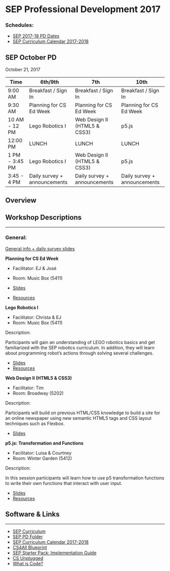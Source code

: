 # SEP Professional Development 2017

### Schedules:
* [SEP 2017-18 PD Dates](https://drive.google.com/open?id=0B3omYkYPfQ0yWXpHRlNla2NMM1U)
* [SEP Curriculum Calendar 2017-2018](https://drive.google.com/open?id=1tnvlHdIT_-7ACauHstNih9gdVIMJRoN4MNj_qMnnzM4)

## SEP October PD
October 21, 2017

| Time | 6th/9th | 7th | 10th
| -----|-------| ------- | --------| 
| 9:00 AM |Breakfast / Sign In|Breakfast / Sign In|Breakfast / Sign In
| 9:30 AM |Planning for CS Ed Week|Planning for CS Ed Week|Planning for CS Ed Week
10 AM - 12 PM | Lego Robotics I | Web Design II (HTML5 & CSS3) | p5.js
12:00 PM |LUNCH|LUNCH|LUNCH
1 PM - 3:45 PM | Lego Robotics I | Web Design II (HTML5 & CSS3) | p5.js
3:45 - 4 PM | Daily survey + announcements|Daily survey + announcements|Daily survey + announcements

## Overview

## Workshop Descriptions
***
###  General:
[General info + daily survey slides](https://docs.google.com/a/strongschools.nyc/presentation/d/1oLfj8xWfP1kKo0Fkljlc7ySFF-IKdWCStgXydYHWeVI/edit?usp=sharing)

**Planning for CS Ed Week**
* Facilitator: EJ & José
* Room: Music Box (5411)

* [Slides](https://drive.google.com/open?id=1f-9sMl1JY6K_1wJyz1JvqmHH-UOP8DV8)
* [Resources](https://drive.google.com/open?id=1Yl2bYxJgzj4MOzDl1a41N1tBxawrsv-N)

**Lego Robotics I**
* Facilitator: Christa & EJ
* Room: Music Box (5411)

Description:

Participants will gain an understanding of  LEGO robotics basics and get familiarized with the SEP robotics curriculum. In addition, they will learn about programming robot’s actions through solving several challenges.

* [Slides](https://drive.google.com/open?id=1Ytx_gWT4A7SsEDAr9PD1shkc9UZ7oXDV)
* [Resources](https://drive.google.com/open?id=1Yl2bYxJgzj4MOzDl1a41N1tBxawrsv-N)

**Web Design II (HTML5 & CSS3)**
* Facilitator: Tim
* Room: Broadway (5202)

Description:

Participants will build on previous HTML/CSS knowledge to build a site for an online newspaper using new semantic HTML5 tags and CSS layout techniques such as Flexbox.

* [Slides]()

**p5.js: Transformation and Functions**
* Facilitator: Luisa & Courtney
* Room: Winter Garden (5412)

Description:

In this session participants will learn how to use p5 transformation functions to write their own functions that interact with user input.

* [Slides](https://docs.google.com/presentation/d/1CYUr1sr3vnsONTGNU7z6HVjFWFloXOkXUkaTjKIck5M/edit?usp=sharing)
* [Resources](https://drive.google.com/open?id=1HPjZPrP9FsoaWfFkGOKjlrO3O5cHThC5)

## <a name="links">Software & Links</a>
***

*   [SEP Curriculum](https://drive.google.com/open?id=0B8D2ft9M8qQCamQwZGpJMEU2TEk)
* [SEP PD Folder](https://drive.google.com/open?id=0B8D2ft9M8qQCYXY2V3VndWNob0E)
*   [SEP Curriculum Calendar 2017-2018](https://drive.google.com/open?id=1tnvlHdIT_-7ACauHstNih9gdVIMJRoN4MNj_qMnnzM4)
*   [CS4All Blueprint](http://blueprint.cs4all.nyc/)
*   [SEP Starter Pack: Implementation Guide](https://drive.google.com/a/strongschools.nyc/file/d/0B1tN9SuyE6fxOHJOZkxsYURPRHc/view)
*   [CS Unplugged](http://csunplugged.org/)
*   [What is Code?](https://www.bloomberg.com/graphics/2015-paul-ford-what-is-code/)
